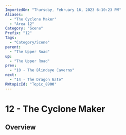 ```yaml
---
ImportedOn: "Thursday, February 16, 2023 6:10:23 PM"
Aliases:
  - "The Cyclone Maker"
  - "Area 12"
Category: "Scene"
Prefix: "12"
Tags:
  - "Category/Scene"
parent:
  - "The Upper Road"
up:
  - "The Upper Road"
prev:
  - "10 - The Blindeye Caverns"
next:
  - "14 - The Dragon Gate"
RWtopicId: "Topic_8900"
---
```

# 12 - The Cyclone Maker
## Overview
